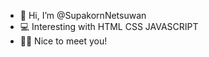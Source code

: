 - 👋 Hi, I’m @SupakornNetsuwan
- 💻 Interesting with HTML CSS JAVASCRIPT
- 👋🏻 Nice to meet you!

<!---
SupakornNetsuwan/SupakornNetsuwan is a ✨ special ✨ repository because its `README.md` (this file) appears on your GitHub profile.
You can click the Preview link to take a look at your changes.
--->
